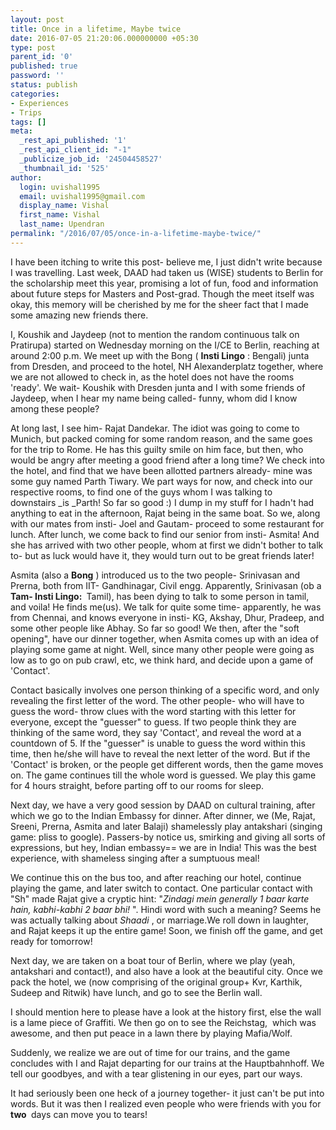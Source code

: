 ```yaml
---
layout: post
title: Once in a lifetime, Maybe twice
date: 2016-07-05 21:20:06.000000000 +05:30
type: post
parent_id: '0'
published: true
password: ''
status: publish
categories:
- Experiences
- Trips
tags: []
meta:
  _rest_api_published: '1'
  _rest_api_client_id: "-1"
  _publicize_job_id: '24504458527'
  _thumbnail_id: '525'
author:
  login: uvishal1995
  email: uvishal1995@gmail.com
  display_name: Vishal
  first_name: Vishal
  last_name: Upendran
permalink: "/2016/07/05/once-in-a-lifetime-maybe-twice/"
---
```

I have been itching to write this post- believe me, I just didn't write because I was travelling. Last week, DAAD had taken us (WISE) students to Berlin for the scholarship meet this year, promising a lot of fun, food and information about future steps for Masters and Post-grad. Though the meet itself was okay, this memory will be cherished by me for the sheer fact that I made some amazing new friends there.

I, Koushik and Jaydeep (not to mention the random continuous talk on Pratirupa) started on Wednesday morning on the I/CE to Berlin, reaching at around 2:00 p.m. We meet up with the Bong ( **Insti Lingo** : Bengali) junta from Dresden, and proceed to the hotel, NH Alexanderplatz together, where we are not allowed to check in, as the hotel does not have the rooms 'ready'.&nbsp;We wait- Koushik with Dresden junta and I with some friends of Jaydeep, when I hear my name being called- funny, whom did I know among these people?

At long last, I see him- Rajat Dandekar. The idiot was going to come to Munich, but packed coming for some random reason, and the same goes for the trip to Rome. He has this guilty smile on him face, but then, who would be angry after meeting a good friend after a long time? We check into the hotel, and find that we have been allotted partners already- mine was some guy named Parth Tiwary. We part ways for now, and check into our respective rooms, to find one of the guys whom I was talking to downstairs&nbsp;_is&nbsp;_Parth! So far so good :) I dump in my stuff for I hadn't had anything to eat in the afternoon, Rajat being in the same boat. So we, along with our mates from insti- Joel and Gautam- proceed to some restaurant for lunch. After lunch, we come back to find our senior from insti- Asmita! And she has arrived with two other people, whom at first we didn't bother to talk to- but as luck would have it, they would turn out to be great friends later!

Asmita (also a **Bong** )&nbsp;introduced us to the two people- Srinivasan and Prerna, both from IIT- Gandhinagar, Civil engg. Apparently, Srinivasan (ob a&nbsp; **Tam- Insti Lingo:&nbsp;** Tamil), has been dying to talk to some person in tamil, and voila! He finds me(us). We talk for quite some time- apparently, he was from Chennai, and knows everyone in insti- KG, Akshay, Dhur, Pradeep, and some other people like Abhay. So far so good! We then, after the "soft opening", have our dinner together, when Asmita comes up with an idea of playing some game at night. Well, since many other people were going as low as to go on pub crawl, etc, we think hard, and decide upon a game of 'Contact'.

Contact basically involves one person thinking of a specific word, and only revealing the first letter of the word. The other people- who will have to guess the word- throw clues with the word starting with this letter for everyone, except the "guesser" to guess. If two people think they are thinking of the same word, they say 'Contact', and reveal the word at a countdown of 5. If the "guesser" is unable to guess the word within this time, then he/she will have to reveal the next letter of the word. But if the 'Contact' is broken, or the people get different words, then the game moves on. The game continues till the whole word is guessed.&nbsp;We play this game for 4 hours straight, before parting off to our rooms for sleep.

Next day, we have a very good session by DAAD on cultural training, after which we go to the Indian Embassy for dinner. After dinner, we (Me, Rajat, Sreeni, Prerna, Asmita and later Balaji) shamelessly play antakshari (singing game: pliss to google). Passers-by notice us, smirking and giving all sorts of expressions, but hey, Indian embassy== we are in India! This was the best experience, with shameless singing after a sumptuous meal!

We continue this on the bus too, and after reaching our hotel, continue playing the game, and later switch to contact. One particular contact with "Sh" made Rajat give a cryptic hint: "_Zindagi mein generally 1 baar karte hain, kabhi-kabhi 2 baar bhi!&nbsp;_". Hindi word with such a meaning? Seems he was actually talking about&nbsp;_Shaadi&nbsp;_, or marriage.We roll down in laughter, and Rajat keeps it up the entire game! Soon, we finish off the game, and get ready for tomorrow!

Next day, we are taken on a boat tour of Berlin, where we play (yeah, antakshari and contact!), and also have a look at the beautiful city. Once we pack the hotel, we (now comprising of the original group+ Kvr, Karthik, Sudeep and Ritwik) have lunch, and go to see the Berlin wall.

I should mention here to please have a look at the history first, else the wall is a lame piece of Graffiti. We then go on to see the Reichstag, &nbsp;which was awesome, and then put peace in a lawn there by playing Mafia/Wolf.

Suddenly, we realize we are out of time for our trains, and the game concludes with I and Rajat departing for our trains at the Hauptbahnhoff. We tell our goodbyes, and with a tear glistening in our eyes, part our ways.

It had seriously been one heck of a journey together- it just can't be put into words. But it was then I realized even people who were friends with you for&nbsp; **two&nbsp;** days can move you to tears!

